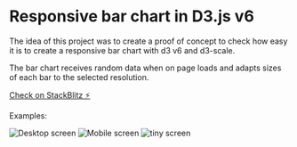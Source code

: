 # Responsive bar chart in D3.js v6

The idea of this project was to create a proof of concept to check how easy it is to create a responsive bar chart with d3 v6 and d3-scale.

The bar chart receives random data when on page loads and adapts sizes of each bar to the selected resolution.

[Check on StackBlitz ⚡️](https://stackblitz.com/edit/responsive-d3js-v6)

Examples:

![Desktop screen](./img/desktop.png)
![Mobile screen](./img/mobile.png)
![tiny screen](./img/tiny_screen.png)


